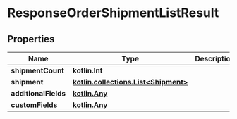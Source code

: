 
# ResponseOrderShipmentListResult

## Properties
| Name | Type | Description | Notes |
| ------------ | ------------- | ------------- | ------------- |
| **shipmentCount** | **kotlin.Int** |  |  [optional] |
| **shipment** | [**kotlin.collections.List&lt;Shipment&gt;**](Shipment.md) |  |  [optional] |
| **additionalFields** | [**kotlin.Any**](.md) |  |  [optional] |
| **customFields** | [**kotlin.Any**](.md) |  |  [optional] |



